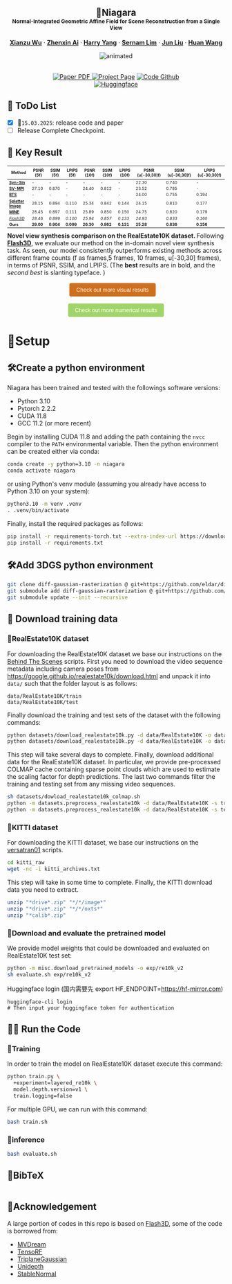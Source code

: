 <!-- [![arXiv](https://img.shields.io/badge/arXiv-2406.04343-blue?logo=arxiv&color=%23B31B1B)](https://arxiv.org/)
[![ProjectPage](https://img.shields.io/badge/Project_Page-Niagara-blue?logoColor=blue)](https://ai-kunkun.github.io/Niagara_page/)
[![HuggingFace](https://img.shields.io/badge/%F0%9F%A4%97%20HuggingFace-Demo-yellow)](https://huggingface.co/Xianzu/Niagara)  -->
<p align="center">

  <h2 align="center">🐃Niagara<br><span style="font-size: 0.58em;">
   Normal-Integrated Geometric Affine Field for Scene Reconstruction from a Single View</h2>
  <p align="center">
    <a href="https://xianzuwu.github.io/"><strong>Xianzu Wu</strong></a>
    ·
    <a href="https://ai-kunkun.github.io/"><strong>Zhenxin Ai</strong></a>
    ·
    <a href="https://leehomyc.github.io/"><strong>Harry Yang</strong></a>
    ·
    <a href="https://scholar.google.com/citations?user=HX0BfLYAAAAJ&hl=en"><strong>Sernam Lim</strong></a>
    ·
    <a href="https://wp.lancs.ac.uk/vl/"><strong>Jun Liu</strong></a>
    ·
    <a href="https://huanwang.tech/"><strong>Huan Wang</strong></a>
    <br>
  </p>


<p align="center">
  <img src="assets/teaser_video.gif" alt="animated" />
</p>

<p align="center">
  </br>
    <a href="https://arxiv.org/">
      <img src='https://img.shields.io/badge/Paper-Arxiv-green?style=for-the-badge&logo=adobeacrobatreader&logoWidth=20&logoColor=white&labelColor=66cc00&color=94DD15' alt='Paper PDF'>
    </a>
    <a href='https://ai-kunkun.github.io/Niagara_page/'>
      <img src='https://img.shields.io/badge/Project-Page-orange?style=for-the-badge&logo=Google%20chrome&logoColor=white&labelColor=D35400' alt='Project Page'></a>
    <a href="https://github.com/xianzuwu/Niagara">
      <img src='https://img.shields.io/badge/Code-Github-blue?style=for-the-badge&logo=github&logoColor=white&labelColor=181717' alt='Code Github'></a> 
      <br>
      <a href="https://huggingface.co/Xianzu/Niagara">
      <img src='https://img.shields.io/badge/%F0%9F%A4%97%20HuggingFace-Demo-yellow' alt='Huggingface'></a>
  </p>
  
</p>

## 🦉 ToDo List
- [x] 📢`15.03.2025`: release code and paper
- [ ] Release Complete Checkpoint.

## 🎉 Key Result

<table style="font-size: 9px; border-collapse: collapse;">
  <thead>
    <tr>
      <th style="padding: 4px;">Method</th>
      <th style="padding: 4px;">PSNR (5f)</th>
      <th style="padding: 4px;">SSIM (5f)</th>
      <th style="padding: 4px;">LPIPS (5f)</th>
      <th style="padding: 4px;">PSNR (10f)</th>
      <th style="padding: 4px;">SSIM (10f)</th>
      <th style="padding: 4px;">LPIPS (10f)</th>
      <th style="padding: 4px;">PSNR (u[-30,30]f)</th>
      <th style="padding: 4px;">SSIM (u[-30,30]f)</th>
      <th style="padding: 4px;">LPIPS (u[-30,30]f)</th>
    </tr>
  </thead>
  <tbody>
    <tr>
      <td><a href="https://github.com/facebookresearch/synsin"><strong>Syn-Sin</strong></a></td>
      <td>-</td>
      <td>-</td>
      <td>-</td>
      <td>-</td>
      <td>-</td>
      <td>-</td>
      <td>22.30</td>
      <td>0.740</td>
      <td>-</td>
    </tr>
    <tr>
      <td><a href="https://single-view-mpi.github.io/"><strong>SV-MPI</strong></a> </td>
      <td>27.10</td>
      <td>0.870</td>
      <td>-</td>
      <td>24.40</td>
      <td>0.812</td>
      <td>-</td>
      <td>23.52</td>
      <td>0.785</td>
      <td>-</td>
    </tr>
    <tr>
      <td><a href="https://github.com/Brummi/BehindTheScenes"><strong>BTS</strong></a> </td>
      <td>-</td>
      <td>-</td>
      <td>-</td>
      <td>-</td>
      <td>-</td>
      <td>-</td>
      <td>24.00</td>
      <td>0.755</td>
      <td>0.194</td>
    </tr>
    <tr>
      <td><a href="https://github.com/szymanowiczs/splatter-image"><strong>Splatter Image</strong></a></td>
      <td>28.15</td>
      <td>0.894</td>
      <td>0.110</td>
      <td>25.34</td>
      <td>0.842</td>
      <td>0.144</td>
      <td>24.15</td>
      <td>0.810</td>
      <td>0.177</td>
    </tr>
    <tr>
      <td><a href="https://github.com/vincentfung13/MINE"><strong>MINE</strong></a></td>
      <td>28.45</td>
      <td>0.897</td>
      <td>0.111</td>
      <td>25.89</td>
      <td>0.850</td>
      <td>0.150</td>
      <td>24.75</td>
      <td>0.820</td>
      <td>0.179</td>
    </tr>
    <tr>
      <td><a href="https://github.com/eldar/flash3d"><em>Flash3D</em></a></td>
      <td><em>28.46</em></td>
      <td><em>0.899</em></td>
      <td><em>0.100</em></td>
      <td><em>25.94</em></td>
      <td><em>0.857</em></td>
      <td><em>0.133</em></td>
      <td><em>24.93</em></td>
      <td><em>0.833</em></td>
      <td><em>0.160</em></td>
    </tr>
    <tr>
      <td><strong>Ours</strong></td>
      <td><strong>29.00</strong></td>
      <td><strong>0.904</strong></td>
      <td><strong>0.099</strong></td>
      <td><strong>26.30</strong></td>
      <td><strong>0.862</strong></td>
      <td><strong>0.131</strong></td>
      <td><strong>25.28</strong></td>
      <td><strong>0.836</strong></td>
      <td><strong>0.156</strong></td>
    </tr>
  </tbody>
</table>
<strong> Novel view synthesis comparison on the RealEstate10K dataset. </strong>Following <a href="https://github.com/eldar/flash3d"><strong>Flash3D</strong></a>, we evaluate our method on the in-domain novel view synthesis task. As seen, our model consistently outperforms existing methods across different frame counts (f as frames,5 frames, 10 frames, u[-30,30] frames), in terms of PSNR, SSIM, and LPIPS. (The <strong>best</strong> results are in bold, and the <em>second best</em> is slanting typeface. )<br>
<p align="center" style="margin: 1rem 0;">
  <!-- 第一个按钮：Project Page 颜色（示例用 #CF6F1C） -->
  <a href="https://ai-kunkun.github.io/Niagara_page/" style="display: inline-block; margin-right: 1rem;">
    <button 
      style="
        font-size: 0.8rem; 
        padding: 0.5rem 1rem; 
        background-color: #CF6F1C; 
        color: #fff; 
        border: none; 
        border-radius: 4px; 
        cursor: pointer;">
      Check out more visual results
    </button>
  </a>
</p>
<p align="center" style="margin: 1rem 0;">
  <!-- 第二个按钮：Arxiv 颜色（示例用 #A0D468） -->
  <a href="https://ai-kunkun.github.io/Niagara_page/" style="display: inline-block;">
    <button 
      style="
        font-size: 0.8rem; 
        padding: 0.5rem 1rem; 
        background-color: #A0D468; 
        color: #fff; 
        border: none; 
        border-radius: 4px; 
        cursor: pointer;">
      Check out more numerical results
    </button>
  </a>
</p>

# 🚀Setup

## 🛠️Create a python environment

Niagara has been trained and tested with the followings software versions:

- Python 3.10
- Pytorch 2.2.2
- CUDA 11.8
- GCC 11.2 (or more recent)

Begin by installing CUDA 11.8 and adding the path containing the `nvcc` compiler to the `PATH` environmental variable.
Then the python environment can be created either via conda:

```sh
conda create -y python=3.10 -n niagara
conda activate niagara
```

or using Python's venv module (assuming you already have access to Python 3.10 on your system):

```sh
python3.10 -m venv .venv
. .venv/bin/activate
```

Finally, install the required packages as follows:

```sh
pip install -r requirements-torch.txt --extra-index-url https://download.pytorch.org/whl/cu118
pip install -r requirements.txt
```
## 🛠️Add 3DGS python environment
```sh
git clone diff-gaussian-rasterization @ git+https://github.com/eldar/diff-gaussian-rasterization-w-pose@main
git submodule add diff-gaussian-rasterization @ git+https://github.com/eldar/diff-gaussian-rasterization-w-pose@main third_party/diff-gaussian-rasterization-w-pose
git submodule update --init --recursive
```

## 📝 Download training data

### 🧩RealEstate10K dataset

For downloading the RealEstate10K dataset we base our instructions on the [Behind The Scenes](https://github.com/Brummi/BehindTheScenes/tree/main?tab=readme-ov-file#-datasets) scripts.
First you need to download the video sequence metadata including camera poses from https://google.github.io/realestate10k/download.html and unpack it into `data/` such that the folder layout is as follows:

```
data/RealEstate10K/train
data/RealEstate10K/test
```

Finally download the training and test sets of the dataset with the following commands:

```sh
python datasets/download_realestate10k.py -d data/RealEstate10K -o data/RealEstate10K -m train
python datasets/download_realestate10k.py -d data/RealEstate10K -o data/RealEstate10K -m test
```

This step will take several days to complete. Finally, download additional data for the RealEstate10K dataset.
In particular, we provide pre-processed COLMAP cache containing sparse point clouds which are used to estimate the scaling factor for depth predictions.
The last two commands filter the training and testing set from any missing video sequences.

```sh
sh datasets/dowload_realestate10k_colmap.sh
python -m datasets.preprocess_realestate10k -d data/RealEstate10K -s train
python -m datasets.preprocess_realestate10k -d data/RealEstate10K -s test
```

### 🧩KITTI dataset
For downloading the KITTI dataset, we base our instructions on the [versatran01](https://gist.github.com/versatran01/19bbb78c42e0cafb1807625bbb99bd85) scripts.
```sh
cd kitti_raw
wget -nc -i kitti_archives.txt
```
This step will take in some time to complete. Finally, the KITTI download data you need to extract.
```sh
unzip "*drive*.zip" "*/*/image*"
unzip "*drive*.zip" "*/*/oxts*"
unzip "*calib*.zip"
```

### 🧩Download and evaluate the pretrained model

We provide model weights that could be downloaded and evaluated on RealEstate10K test set:

```sh
python -m misc.download_pretrained_models -o exp/re10k_v2
sh evaluate.sh exp/re10k_v2
```
Huggingface login (国内需要先 export HF_ENDPOINT=https://hf-mirror.com)
```
huggingface-cli login 
# Then input your huggingface token for authentication
```
## 🏃‍♂️ Run the Code
### 🧩Training

In order to train the model on RealEstate10K dataset execute this command:
```sh
python train.py \
  +experiment=layered_re10k \
  model.depth.version=v1 \
  train.logging=false 
```

For multiple GPU, we can run with this command:
```sh
bash train.sh
```
### 🧩inference
```sh
bash evaluate.sh
```
## 📑BibTeX
```

```

## 📖Acknowledgement

A large portion of codes in this repo is based on [Flash3D](https://github.com/eldar/flash3d), some of the code is borrowed from:

+ [MVDream](https://github.com/bytedance/MVDream)
+ [TensoRF](https://github.com/apchenstu/TensoRF)
+ [TriplaneGaussian](https://github.com/VAST-AI-Research/TriplaneGaussian)
+ [Unidepth](https://github.com/lpiccinelli-eth/UniDepth)
+ [StableNormal](https://github.com/Stable-X/StableNormal)

